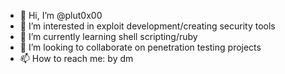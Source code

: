 - 👋 Hi, I’m @plut0x00
- 👀 I’m interested in exploit development/creating security tools
- 🌱 I’m currently learning shell scripting/ruby
- 💞️ I’m looking to collaborate on penetration testing projects
- 📫 How to reach me: by dm

<!---
plut0x00/plut0x00 is a ✨ special ✨ repository because its `README.md` (this file) appears on your GitHub profile.
You can click the Preview link to take a look at your changes.
--->
